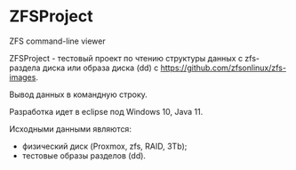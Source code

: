 # ZFSProject
ZFS command-line viewer

ZFSProject - тестовый проект по чтению структуры данных с zfs-раздела диска или образа диска (dd) c 
https://github.com/zfsonlinux/zfs-images.

Вывод данных в командную строку.

Разработка идет в eclipse под Windows 10, Java 11.

Исходными данными являются:
- физический диск (Proxmox, zfs, RAID, 3Tb);
- тестовые образы разделов (dd).
